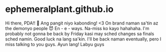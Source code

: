 # ephemeralplant.github.io

Hi there, PDA!! 👋
Ang pangit niyo kabonding! <3 On brand naman sa'tin az the demonyo people 😈
En - e - ways. Na-miss ko kayo hahahaha. I'm probably not gonna be back by Friday kasi may sched changes sa finals sched namin. Good luck na lang sa'kin. I'll be back naman eventually, pero I miss talking to you guys.
Ayun lang! Labyu guys
